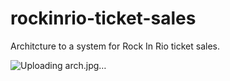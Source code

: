 # rockinrio-ticket-sales
Architcture to a system for Rock In Rio ticket sales.


![Uploading arch.jpg…]()
